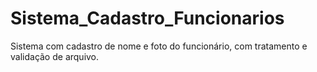 # Sistema_Cadastro_Funcionarios
Sistema com cadastro de nome e foto do funcionário, com tratamento e validação de arquivo.

